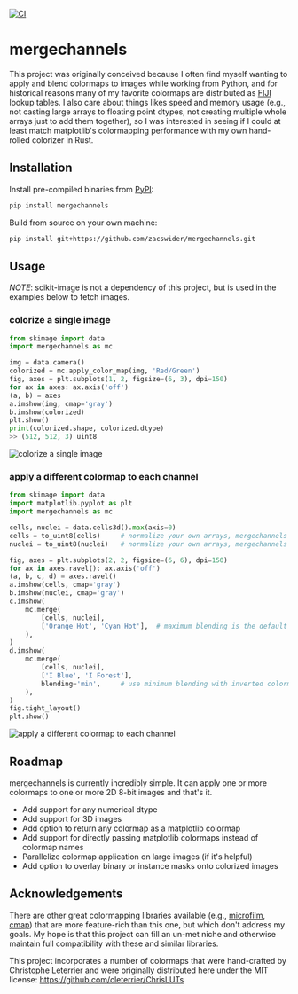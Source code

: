 [![CI](https://github.com/zacswider/mergechannels/actions/workflows/CI.yml/badge.svg)](https://github.com/zacswider/mergechannels/actions/workflows/CI.yml)

# mergechannels

This project was originally conceived because I often find myself wanting to apply and blend colormaps to images while working from Python, and for historical reasons many of my favorite colormaps are distributed as [FIJI](https://imagej.net/software/fiji/) lookup tables. I also care about things likes speed and memory usage (e.g., not casting large arrays to floating point dtypes, not creating multiple whole arrays just to add them together), so I was interested in seeing if I could at least match matplotlib's colormapping performance with my own hand-rolled colorizer in Rust.



## Installation

Install pre-compiled binaries from [PyPI](https://pypi.org/project/mergechannels/):
```bash
pip install mergechannels
```

Build from source on your own machine:
```bash
pip install git+https://github.com/zacswider/mergechannels.git
```

## Usage
*NOTE*: scikit-image is not a dependency of this project, but is used in the examples below to fetch images.

### colorize a single image

```python
from skimage import data
import mergechannels as mc

img = data.camera()
colorized = mc.apply_color_map(img, 'Red/Green')
fig, axes = plt.subplots(1, 2, figsize=(6, 3), dpi=150)
for ax in axes: ax.axis('off')
(a, b) = axes
a.imshow(img, cmap='gray')
b.imshow(colorized)
plt.show()
print(colorized.shape, colorized.dtype)
>> (512, 512, 3) uint8
```
![colorize a single image](assets/readme_images/camera_red-green.png)


### apply a different colormap to each channel
```python
from skimage import data
import matplotlib.pyplot as plt
import mergechannels as mc

cells, nuclei = data.cells3d().max(axis=0)
cells = to_uint8(cells)     # normalize your own arrays, mergechannels doesn't currently handle this
nuclei = to_uint8(nuclei)   # normalize your own arrays, mergechannels doesn't currently handle this

fig, axes = plt.subplots(2, 2, figsize=(6, 6), dpi=150)
for ax in axes.ravel(): ax.axis('off')
(a, b, c, d) = axes.ravel()
a.imshow(cells, cmap='gray')
b.imshow(nuclei, cmap='gray')
c.imshow(
    mc.merge(
        [cells, nuclei],
        ['Orange Hot', 'Cyan Hot'],  # maximum blending is the default
    ),
)
d.imshow(
    mc.merge(
        [cells, nuclei],
        ['I Blue', 'I Forest'],
        blending='min',     # use minimum blending with inverted colormaps
    ),
)
fig.tight_layout()
plt.show()
```
![apply a different colormap to each channel](assets/readme_images/cells_multicolor.png)


## Roadmap
mergechannels is currently incredibly simple. It can apply one or more colormaps to one or more 2D 8-bit images and that's it.
- Add support for any numerical dtype
- Add support for 3D images
- Add option to return any colormap as a matplotlib colormap
- Add support for directly passing matplotlib colormaps instead of colormap names
- Parallelize colormap application on large images (if it's helpful)
- Add option to overlay binary or instance masks onto colorized images

## Acknowledgements

There are other great colormapping libraries available (e.g., [microfilm](https://github.com/guiwitz/microfilm), [cmap](https://github.com/pyapp-kit/cmap)) that are more feature-rich than this one, but which don't address my goals. My hope is that this project can fill an un-met niche and otherwise maintain full compatibility with these and similar libraries.

This project incorporates a number of colormaps that were hand-crafted by Christophe Leterrier and were originally distributed here under the MIT license: https://github.com/cleterrier/ChrisLUTs